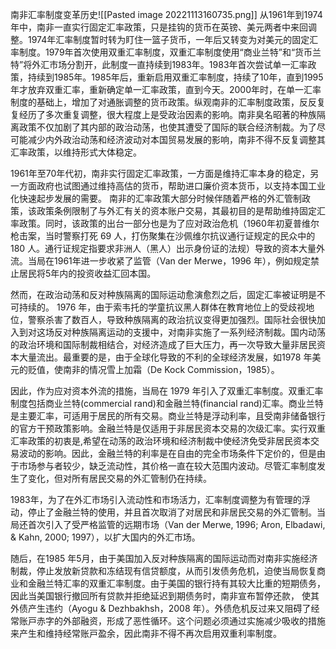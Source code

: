 南非汇率制度变革历史![[Pasted image 20221113160735.png]]
从1961年到1974年中，南非一直实行固定汇率政策，只是挂钩的货币在英镑、美元两者中来回调整。1974年汇率制度暂时转为盯住一篮子货币，一年后又转变为对美元的固定汇率制度。1979年首次使用双重汇率制度，双重汇率制度使用“商业兰特”和“货币兰特”将外汇市场分割开，此制度一直持续到1983年。1983年首次尝试单一汇率政策，持续到1985年。1985年后，重新启用双重汇率制度，持续了10年，直到1995年才放弃双重汇率，重新确定单一汇率政策，直到今天。2000年时，在单一汇率制度的基础上，增加了对通胀调整的货币政策。纵观南非的汇率制度政策，反反复复经历了多次重复调整，很大程度上是受政治因素的影响。南非臭名昭著的种族隔离政策不仅加剧了其内部的政治动荡，也使其遭受了国际的联合经济制裁。为了尽可能减少内外政治动荡和经济波动对本国贸易发展的影响，南非不得不反复调整其汇率政策，以维持形式大体稳定。


1961年至70年代初，南非实行固定汇率政策，一方面是维持汇率本身的稳定，另一方面政府也试图通过维持高估的货币，帮助进口廉价资本货币，以支持本国工业化快速起步发展的需要。
南非的汇率政策大部分时候伴随着严格的外汇管制政策，该政策条例限制了与外汇有关的资本账户交易，其最初目的是帮助维持固定汇率政策。同时，该政策的出台一部分也是为了应对政治危机（1960年初夏普维尔枪击案，当时警察打死 69 ⼈，打伤聚集在沙佩维尔抗议通行证规定的⺠众中的 180 ⼈。通行证规定指要求⾮洲⼈（⿊⼈）出⽰⾝份证的法规）导致的资本大量外流。当局在1961年进一步收紧了监管（Van der Merwe，1996 年），例如规定禁止居民将5年内的投资收益汇回本国。

然⽽，在政治动荡和反对种族隔离的国际运动愈演愈烈之后，固定汇率被证明是不可持续的。
1976 年，由于索⻙托的学童抗议⿊⼈群体在教育地位上的受歧视地位，警察杀害了数百⼈，导致种族隔离的政治抗议变得更加强烈。国际社会很快加入到对这场反对种族隔离运动的支援中，对南⾮实施了⼀系列经济制裁。国内动荡的政治环境和国际制裁相结合，对经济造成了巨⼤压力，再一次导致⼤量⾮居⺠资本⼤量流出。最重要的是，由于全球化导致的不利的全球经济发展，如1978 年美元的贬值，使南非的情况雪上加霜（De Kock Commission，1985）。

因此，作为应对资本外流的措施，当局在 1979 年引⼊了双重汇率制度。双重汇率制度包括商业兰特(commercial rand)和⾦融兰特(financial rand)汇率。商业兰特是主要汇率，可适⽤于居⺠的所有交易。商业兰特是浮动利率，且受南⾮储备银行的官⽅⼲预政策影响。⾦融兰特是仅适⽤于⾮居⺠资本交易的次级汇率。实行双重汇率政策的初衷是,希望在动荡的政治环境和经济制裁中使经济免受⾮居⺠资本交易波动的影响。因此，金融兰特的利率是在自由的完全市场条件下定价的，但是由于市场参与者较少，缺乏流动性，其价格一直在较大范围内波动。尽管汇率制度发生了变化，但对所有居民交易的外汇管制仍在持续。

1983年，为了在外汇市场引入流动性和市场活力，汇率制度调整为有管理的浮动，停止了金融兰特的使用，并且首次取消了对居民和非居民交易的外汇管制。当局还首次引入了受严格监管的远期市场（Van der Merwe, 1996; Aron, Elbadawi, & Kahn, 2000; 1997），以扩大国内的外汇市场。

随后，在1985 年5⽉，由于美国加⼊反对种族隔离的国际运动而对南⾮实施经济制裁，停⽌发放新贷款和冻结现有信贷额度，从⽽引发债务危机，迫使当局恢复商业和⾦融兰特汇率的双重汇率制度。由于美国的银行持有其较大比重的短期债务，因此当美国银行撤回所有贷款并拒绝延迟到期债务时，南⾮宣布暂停还款， 使其外债产生违约（Ayogu & Dezhbakhsh，2008 年）。外债危机反过来⼜阻碍了经常账⼾⾚字的外部融资，形成了恶性循环。这个问题必须通过实施减少吸收的措施来产⽣和维持经常账⼾盈余，因此南非不得不再次启用双重利率制度。

